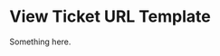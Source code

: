 [title]: # (View Ticket URL Template)
[tags]: # (XXX)
[priority]: # (5742)
# View Ticket URL Template
Something here.
